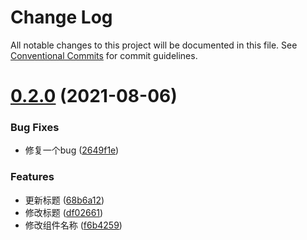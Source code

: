 # Change Log

All notable changes to this project will be documented in this file.
See [Conventional Commits](https://conventionalcommits.org) for commit guidelines.

# [0.2.0](https://github.com/anchor123/lerna-repo/compare/v1.0.1...v0.2.0) (2021-08-06)


### Bug Fixes

* 修复一个bug ([2649f1e](https://github.com/anchor123/lerna-repo/commit/2649f1e6d3f2e399d15003e8d51b09289d03519c))


### Features

* 更新标题 ([68b6a12](https://github.com/anchor123/lerna-repo/commit/68b6a12a50d8bfa3fe5e96f52f4fd0aa505459b6))
* 修改标题 ([df02661](https://github.com/anchor123/lerna-repo/commit/df02661265663fd0d21fb39e30f24826465d471d))
* 修改组件名称 ([f6b4259](https://github.com/anchor123/lerna-repo/commit/f6b42591e1f3eee3163002b40bb650c8bdcaa703))
